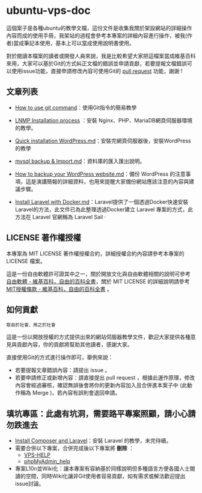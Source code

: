 # ubuntu-vps-doc
這個案子是各種ubuntu的教學文檔，這份文件是收集我關於架設網站的詳細操作內容而成的使用手冊，我架站的過程會參考本專案的詳細內容進行操作，被我(作者)當成筆記本使用，基本上可以當成使用說明書使用。

對於閱讀本檔案的讀者或開發人員來說，我是比較希望大家把這檔案當成維基百科來用，大家可以基於Git的方式糾正文檔的錯誤並申請貢獻，若要提報文檔錯誤可以使用issue功能，直接申請修改內容可使用Git的 [pull request](https://help.github.com/en/github/collaborating-with-issues-and-pull-requests/about-pull-requests) 功能，謝謝 ! 

## 文章列表
* [How to use git command](https://github.com/toppy368/ubuntu-vps-doc/blob/master/How-to-use-git-command.md)：使用Git指令的簡易教學  

* [LNMP Installation process](https://github.com/toppy368/ubuntu-vps-doc/blob/master/LNMP-Installation-process.md) ：安裝 Nginx、PHP、MariaDB網頁伺服器環境的教學。  

* [Quick installation WordPress.md](https://github.com/toppy368/ubuntu-vps-doc/blob/master/Quick-installation-WordPress.md)：安裝完網頁伺服器後，安裝WordPress的教學  

* [mysql backup & Import.md](https://github.com/toppy368/ubuntu-vps-doc/blob/master/mysql%20backup%20%26%20Import.mds)：資料庫的匯入匯出說明。

* [How to backup your WordPress website.md](https://github.com/toppy368/ubuntu-vps-doc/blob/master/How%20to%20backup%20your%20WordPress%20website.md)：備份 WordPress 的注意事項，這是演講簡報的詳細資料，也用來提醒大家備份網站應該注意的內容與建議步驟。

* [Install Laravel with Docker.md](https://github.com/toppy368/ubuntu-vps-doc/blob/master/Install%20Laravel%20with%20Docker.md)：Laravel提供了一個透過Docker快速安裝Laravel的方法，此文件已為此整理透過Docker建立 Laravel 專案的方式，此方法在 Laravel 官網稱為 Laravel Sail ‧

## LICENSE 著作權授權
本專案為 MIT LICENSE 著作權授權合約，詳細授權合約內容請參考本專案的 LICENSE 檔案。  

這是一份自由軟體許可證其中之一，關於開放文化與自由軟體相關的說明可參考 [自由軟體 - 維基百科，自由的百科全書](https://zh.wikipedia.org/wiki/%E8%87%AA%E7%94%B1%E8%BD%AF%E4%BB%B6)，關於 MIT LICENSE 的詳細說明請參考 [MIT授權條款 - 維基百科，自由的百科全書](https://zh.wikipedia.org/wiki/MIT%E8%A8%B1%E5%8F%AF%E8%AD%89) 。

## 如何貢獻

    取自於社會、用之於社會

這是一份以開放授權的方式提供出來的網站伺服器教學文件，歡迎大家提供各種意見與貢獻內容，你的貢獻將幫助其他讀者，感謝大家。

直接使用Git的方式進行操作即可，舉例來說：
* 若要提報文章錯誤內容：請提出 issue 。
* 若要申請修正或新增內容：請直接提出 pull request ，根據此運作原理，修改內容會經過審核，確認無誤後會將你的更新內容加入且合併進本案子中 (此動作稱為 Merge )，若內容有誤則會退回申請。

## 填坑專區：此處有坑洞，需要路平專案照顧，請小心請勿跌進去

* [Install Composer and Laravel](https://github.com/toppy368/ubuntu-vps-doc/blob/master/Install%20Composer%20and%20Laravel.md)：安裝 Laravel 的教學，未完待續。
* 需要合併以下專案，合併完成後以下專案將 **刪除** ：
    * [VPS-HELP](https://github.com/toppy368/VPS-HELP)
    * [phpMyAdmin_help](https://github.com/toppy368/phpMyAdmin_help)
* 專案L10n並Wiki化：讓本專案有容納基於同樣說明但多種語言方便各國人士閱讀的空間，同時Wiki化讓非Git使用者容易貢獻，如有需求或解法歡迎提出issue討論。
